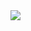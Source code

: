 
<!-- <img src='src/banner.svg'> -->
<img src="https://readme-github.vercel.app/st?username=TrySquadDF" />

<!-- <h1><img src="src/bat.gif" width="40" height="40"> Hi there!</h1> 

<h1><img src="src/knife.gif" width="40" height="40"> Technologies & Tools</h1>





![](https://img.shields.io/badge/TypeScript-informational?style=flat-square&logo=typescript&logoColor=ffffff&color=007acc)
![](https://img.shields.io/badge/JavaScript-informational?style=flat-square&logo=javascript&logoColor=323330&color=f0db4f)
![](https://img.shields.io/badge/HTML-informational?style=flat-square&logo=html5&logoColor=ffffff&color=E44D26)
![](https://img.shields.io/badge/CSS-informational?style=flat-square&logo=css3&logoColor=ffffff&color=25A1E1)
![](https://img.shields.io/badge/React-informational?style=flat-square&logo=react&logoColor=ffffff&color=066d89)
![](https://img.shields.io/badge/Vite-informational?style=flat-square&logo=vite&logoColor=ffffff&color=747bff)
![](https://img.shields.io/badge/Node-informational?style=flat-square&logo=node.js&logoColor=ffffff&color=3c873a)
![](https://img.shields.io/badge/Next-informational?style=flat-square&logo=next.js&logoColor=ffffff&color=000000)
![](https://img.shields.io/badge/PostgreSQL-informational?style=flat-square&logo=postgresql&logoColor=ffffff&color=336791)
![](https://img.shields.io/badge/VS%20Code-informational?style=flat-square&logo=visual-studio-code&logoColor=white&color=007acc) -->


<!--
**TrySquadDF/TrySquadDF** is a ✨ _special_ ✨ repository because its `README.md` (this file) appears on your GitHub profile.

Here are some ideas to get you started:

- 🔭 I’m currently working on ...
- 🌱 I’m currently learning ...
- 👯 I’m looking to collaborate on ...
- 🤔 I’m looking for help with ...
- 💬 Ask me about ...
- 📫 How to reach me: ...
- 😄 Pronouns: ...
- ⚡ Fun fact: ...
-->
